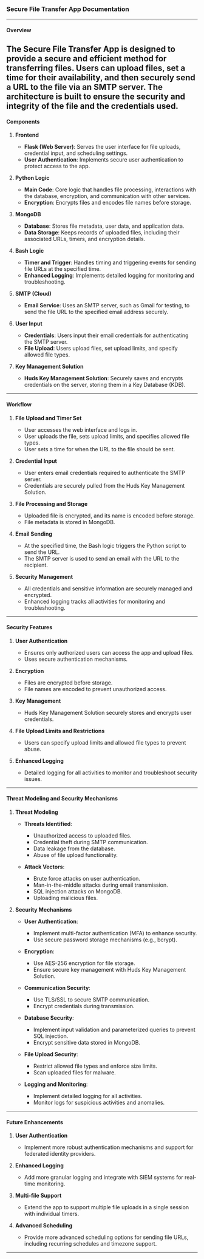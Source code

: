 ### Secure File Transfer App Documentation

---

#### Overview

The Secure File Transfer App is designed to provide a secure and efficient method for transferring files. Users can upload files, set a time for their availability, and then securely send a URL to the file via an SMTP server. The architecture is built to ensure the security and integrity of the file and the credentials used. 
---

#### Components

1. **Frontend**
    - **Flask (Web Server)**: Serves the user interface for file uploads, credential input, and scheduling settings.
    - **User Authentication**: Implements secure user authentication to protect access to the app.

2. **Python Logic**
    - **Main Code**: Core logic that handles file processing, interactions with the database, encryption, and communication with other services.
    - **Encryption**: Encrypts files and encodes file names before storage.

3. **MongoDB**
    - **Database**: Stores file metadata, user data, and application data.
    - **Data Storage**: Keeps records of uploaded files, including their associated URLs, timers, and encryption details.

4. **Bash Logic**
    - **Timer and Trigger**: Handles timing and triggering events for sending file URLs at the specified time.
    - **Enhanced Logging**: Implements detailed logging for monitoring and troubleshooting.

5. **SMTP (Cloud)**
    - **Email Service**: Uses an SMTP server, such as Gmail for testing, to send the file URL to the specified email address securely.

6. **User Input**
    - **Credentials**: Users input their email credentials for authenticating the SMTP server.
    - **File Upload**: Users upload files, set upload limits, and specify allowed file types.

7. **Key Management Solution**
    - **Huds Key Management Solution**: Securely saves and encrypts credentials on the server, storing them in a Key Database (KDB).

---

#### Workflow

1. **File Upload and Timer Set**
    - User accesses the web interface and logs in.
    - User uploads the file, sets upload limits, and specifies allowed file types.
    - User sets a time for when the URL to the file should be sent.

2. **Credential Input**
    - User enters email credentials required to authenticate the SMTP server.
    - Credentials are securely pulled from the Huds Key Management Solution.

3. **File Processing and Storage**
    - Uploaded file is encrypted, and its name is encoded before storage.
    - File metadata is stored in MongoDB.

4. **Email Sending**
    - At the specified time, the Bash logic triggers the Python script to send the URL.
    - The SMTP server is used to send an email with the URL to the recipient.

5. **Security Management**
    - All credentials and sensitive information are securely managed and encrypted.
    - Enhanced logging tracks all activities for monitoring and troubleshooting.

---

#### Security Features

1. **User Authentication**
    - Ensures only authorized users can access the app and upload files.
    - Uses secure authentication mechanisms.

2. **Encryption**
    - Files are encrypted before storage.
    - File names are encoded to prevent unauthorized access.

3. **Key Management**
    - Huds Key Management Solution securely stores and encrypts user credentials.

4. **File Upload Limits and Restrictions**
    - Users can specify upload limits and allowed file types to prevent abuse.

5. **Enhanced Logging**
    - Detailed logging for all activities to monitor and troubleshoot security issues.

---

#### Threat Modeling and Security Mechanisms

1. **Threat Modeling**

    - **Threats Identified**:
        - Unauthorized access to uploaded files.
        - Credential theft during SMTP communication.
        - Data leakage from the database.
        - Abuse of file upload functionality.

    - **Attack Vectors**:
        - Brute force attacks on user authentication.
        - Man-in-the-middle attacks during email transmission.
        - SQL injection attacks on MongoDB.
        - Uploading malicious files.

2. **Security Mechanisms**

    - **User Authentication**:
        - Implement multi-factor authentication (MFA) to enhance security.
        - Use secure password storage mechanisms (e.g., bcrypt).

    - **Encryption**:
        - Use AES-256 encryption for file storage.
        - Ensure secure key management with Huds Key Management Solution.

    - **Communication Security**:
        - Use TLS/SSL to secure SMTP communication.
        - Encrypt credentials during transmission.

    - **Database Security**:
        - Implement input validation and parameterized queries to prevent SQL injection.
        - Encrypt sensitive data stored in MongoDB.

    - **File Upload Security**:
        - Restrict allowed file types and enforce size limits.
        - Scan uploaded files for malware.

    - **Logging and Monitoring**:
        - Implement detailed logging for all activities.
        - Monitor logs for suspicious activities and anomalies.

---

#### Future Enhancements

1. **User Authentication**
    - Implement more robust authentication mechanisms and support for federated identity providers.

2. **Enhanced Logging**
    - Add more granular logging and integrate with SIEM systems for real-time monitoring.

3. **Multi-file Support**
    - Extend the app to support multiple file uploads in a single session with individual timers.

4. **Advanced Scheduling**
    - Provide more advanced scheduling options for sending file URLs, including recurring schedules and timezone support.

---
